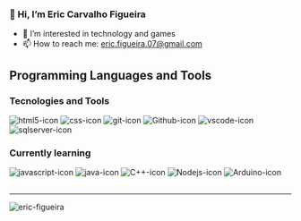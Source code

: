 ### 👋 Hi, I’m Eric Carvalho Figueira 
- 👀 I’m interested in technology and games
- 📫 How to reach me: eric.figueira.07@gmail.com

<!---
eric-figueira/eric-figueira is a ✨ special ✨ repository because its `README.md` (this file) appears on your GitHub profile.
You can click the Preview link to take a look at your changes.
--->

## Programming Languages and Tools 

### Tecnologies and Tools
<p>
  <img alt="html5-icon" src="https://img.shields.io/badge/-HTML5-E34F26?style=flat-square&logo=html5&logoColor=white" />
  <img alt="css-icon" src = "https://img.shields.io/badge/-CSS3-1572B6?style=flat-square&logo=css3&logoColor=white">
  <img alt="git-icon" src="https://img.shields.io/badge/-Git-F05032?style=flat-square&logo=git&logoColor=white" />
  <img alt="Github-icon" src="http://img.shields.io/badge/-Github-000000?style=flat-square&logo=github&logoColor=FFFFFF"> 
  <img alt="vscode-icon" src="http://img.shields.io/badge/-VS%20Code-007ACC?style=flat-square&logo=visual%20studio%20code&logoColor=white">
  <img alt="sqlserver-icon" src="https://img.shields.io/badge/Microsoft_SQL_Server-CC2927?style=flat-square&logo=microsoft-sql-server&logoColor=white">
</p>

### Currently learning

<p> 
  <img alt="javascript-icon" src="https://img.shields.io/badge/-JavaScript-eed718?style=flat-square&logo=javascript&logoColor=ffffff">
  <img alt="java-icon" src="http://img.shields.io/badge/-Java-F89820?style=flat-square&logo=java&logoColor=white">
  <img alt="C++-icon" src="https://img.shields.io/badge/c++-%2300599C.svg?style=flat-square&logo=c%2B%2B&logoColor=white">
  <img alt="Nodejs-icon" src="https://img.shields.io/badge/-Nodejs-43853d?style=flat-square&logo=Node.js&logoColor=white" />
  <img alt="Arduino-icon" src="https://img.shields.io/badge/-Arduino-00979D?style=flat-square&logo=Arduino&logoColor=white">
</p>

##
---
<!--<p align="center"><img alt="Languages" src="https://github-readme-stats.vercel.app/api/top-langs/?username=eric-figueira" /></p>-->

  <img src="https://github-readme-stats.vercel.app/api/top-langs?username=eric-figueira&show_icons=true&layout=compact&locale=en&theme=white" alt="eric-figueira" />  
